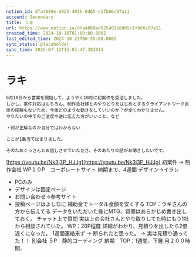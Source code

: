 ```yaml
---
notion_id: dfa4889e-d925-401b-8d65-c1fb66c07a11
account: Secondary
title: ラキ
url: https://www.notion.so/dfa4889ed925401b8d65c1fb66c07a11
created_time: 2024-10-10T01:09:00.000Z
last_edited_time: 2024-10-21T06:55:00.000Z
sync_status: placeholder
sync_time: 2025-07-12T15:01:47.382014
---
```

# ラキ

```plain text
6月10日から営業を開始して、ようやく10月に初案件を受注しました。
しかし、案件対応はもちろん、制作会社様とのやりとりをはじめとするクライアントワーク自体の経験もないため、今後どのような動きをしていいのか？が全くわかりません。
やりたいの中でのご法度や逆に伝えた方がいいこと、など

・何が正解なのか自分ではわからない

ここが1番当てはまりました。

そのためぐっさんとお話しさせていただき、そのあたりの話がお聞きしたいです。
```
[https://youtu.be/Nk3j3P_HJJg](https://youtu.be/Nk3j3P_HJJg)
初案件
→ 制作会社
WP１０P　コーポレートサイト
納期まで、4週間
デザイン→イラレ
  - PCのみ
  - デザインは固定ページ
  - お問い合わせ→参考サイト
  - 投稿ページはよしなに
補助金でトータル金額を安くする
TOP：ラキさんの方から伝えてる
データをいただいた後にMTG、質問はあらかじめ書き出しておく。
チャット上で質問
実は上の会社さんとやり取りしてた時にもう1社から相談されていた。
  WP：20P程度
  詳細がわかり、見積りを出したら2倍近くになった。
  1週間連絡来ず → 断られたと思った。 → 実は見積り通ってた！！
別会社
５P　静的コーディング
納期　TOP：1週間、下層
月２００時間、